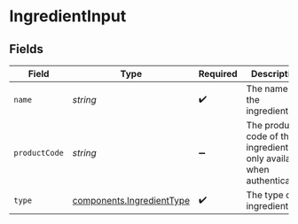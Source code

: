 # IngredientInput


## Fields

| Field                                                                  | Type                                                                   | Required                                                               | Description                                                            | Example                                                                |
| ---------------------------------------------------------------------- | ---------------------------------------------------------------------- | ---------------------------------------------------------------------- | ---------------------------------------------------------------------- | ---------------------------------------------------------------------- |
| `name`                                                                 | *string*                                                               | :heavy_check_mark:                                                     | The name of the ingredient.                                            | Sugar Syrup                                                            |
| `productCode`                                                          | *string*                                                               | :heavy_minus_sign:                                                     | The product code of the ingredient, only available when authenticated. | AC-A2DF3                                                               |
| `type`                                                                 | [components.IngredientType](../../models/shared/ingredienttype.md)     | :heavy_check_mark:                                                     | The type of ingredient.                                                |                                                                        |